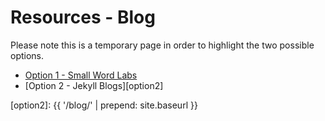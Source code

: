 ---
---

# Resources - Blog

<p class="alert alert-warning">Please note this is a temporary page in order to highlight the two possible options.</p>

- [Option 1 - Small Word Labs][option1]
- [Option 2 - Jekyll Blogs][option2]

[option1]: http://blackbaud.smallworldlabs.com/groups/blogs/30
[option2]: {{ '/blog/' | prepend: site.baseurl }}